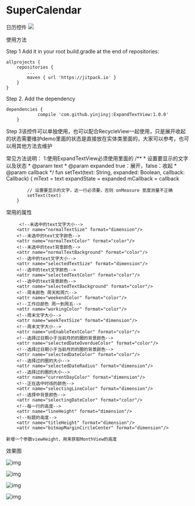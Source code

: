 # SuperCalendar

日历控件
[![](https://jitpack.io/v/yinjinyj/ExpandTextView.svg)](https://jitpack.io/#yinjinyj/ExpandTextView)

使用方法

Step 1 Add it in your root build.gradle at the end of repositories:

	allprojects {
		repositories {
			...
			maven { url 'https://jitpack.io' }
		}
	}
  
Step 2. Add the dependency

	dependencies {
    	        compile 'com.github.yinjinyj:ExpandTextView:1.0.0'
    	}
  
Step 3该控件可以单独使用，也可以配合RecycleView一起使用，只是展开收起的状态需要维护demo里面的状态是直接放在实体类里面的，大家可以参考，也可以用其他方法去维护

常见方法说明：
 1:使用ExpandTextView必须使用里面的
     /**
         * 设置要显示的文字以及状态
         * @param text
         * @param expanded true：展开，false：收起
         * @param callback
         */
        fun setText(text: String, expanded: Boolean, callback: Callback) {
            mText = text
            expandState = expanded
            mCallback = callback

            // 设置要显示的文字，这一行必须要，否则 onMeasure 宽度测量不正确
            setText(text)
        }
 
 

常用的属性
  
         <!--未选中的text文字大小-->
        <attr name="normalTextSize" format="dimension"/>
        <!--未选中的text文字颜色-->
        <attr name="normalTextColor" format="color"/>
        <!--未选中的text背景颜色-->
        <attr name="normalTextBackground" format="color"/>
        <!--选中的text文字大小-->
        <attr name="selectedTextSize" format="dimension"/>
        <!--选中的text文字颜色-->
        <attr name="selectedTextColor" format="color"/>
        <!--选中的text背景颜色-->
        <attr name="selectedTextBackground" format="color"/>
        <!--周末颜色 周天和周六-->
        <attr name="weekendColor" format="color"/>
        <!--工作日颜色 周一到周五-->
        <attr name="workingColor" format="color"/>
        <!--周末文字大小-->
        <attr name="weekTextSize" format="dimension"/>
        <!--周末文字大小-->
        <attr name="unEnableTextColor" format="color"/>
        <!--选择过日期小于当前月的的圈的背景颜色-->
        <attr name="selectedDateOverdueColor" format="color"/>
        <!--选择过日期小于当前月的的圈的背景颜色-->
        <attr name="selectedDateColor" format="color"/>
        <!--选择过的圈的大小-->
        <attr name="selectedDateRadius" format="dimension"/>
        <!--选择过的圈的大小-->
        <attr name="currentDayColor" format="dimension"/>
        <!--正在选中时线的颜色-->
        <attr name="selectingLineColor" format="dimension"/>
        <!--选择中背景颜色-->
        <attr name="selectingDateColor" format="color"/>
        <!--每一行的高度-->
        <attr name="lineHeight" format="dimension"/>
        <!--标题的高度-->
        <attr name="titleHeight" format="dimension"/>
        <attr name="bitmapMarginCircleCenter" format="dimension"/>

    新增一个参数viewHeight，用来获取MonthView的高度
效果图

![img](/img/1.png)

![img](/img/2.png)

![img](/img/3.png)

![img](/img/4.png)
